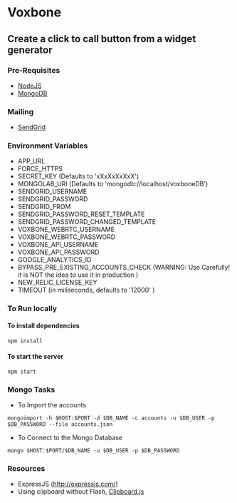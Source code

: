 # Voxbone
## Create a click to call button from a widget generator

### Pre-Requisites

* [NodeJS](https://nodejs.org)
* [MongoDB](https://nodejs.org)

### Mailing

* [SendGrid](sendgrid.com)

### Environment Variables

* APP_URL
* FORCE_HTTPS
* SECRET_KEY (Defaults to 'xXxXxXxXxX')
* MONGOLAB_URI (Defaults to 'mongodb://localhost/voxboneDB')
* SENDGRID_USERNAME
* SENDGRID_PASSWORD
* SENDGRID_FROM
* SENDGRID_PASSWORD_RESET_TEMPLATE
* SENDGRID_PASSWORD_CHANGED_TEMPLATE
* VOXBONE_WEBRTC_USERNAME
* VOXBONE_WEBRTC_PASSWORD
* VOXBONE_API_USERNAME
* VOXBONE_API_PASSWORD
* GOOGLE_ANALYTICS_ID
* BYPASS_PRE_EXISTING_ACCOUNTS_CHECK (WARNING: Use Carefully! it is NOT the idea to use it in production )
* NEW_RELIC_LICENSE_KEY
* TIMEOUT (in miliseconds, defaults to '12000' )

### To Run locally

#### To install dependencies
```
npm install
```

#### To start the server
```
npm start
```

### Mongo Tasks

* To Import the accounts
```
mongoimport -h $HOST:$PORT -d $DB_NAME -c accounts -u $DB_USER -p $DB_PASSWORD --file accounts.json
```

* To Connect to the Mongo Database
```
mongo $HOST:$PORT/$DB_NAME -u $DB_USER -p $DB_PASSWORD
```

### Resources

* ExpressJS (http://expressjs.com/)
* Using clipboard without Flash, [Clipboard.js](https://zenorocha.github.io/clipboard.js/)
